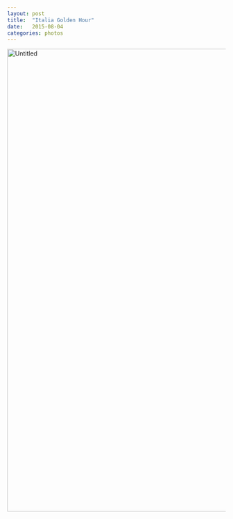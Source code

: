 ```yaml
---
layout: post
title:  "Italia Golden Hour"
date:   2015-08-04
categories: photos
---
```


<a data-flickr-embed="true" href="https://www.flickr.com/photos/evryjazz/23043614385/in/dateposted-public/" title="Untitled"><img src="https://live.staticflickr.com/776/23043614385_c51b138f6d_h.jpg" width="1600" height="1067" alt="Untitled"></a><script async src="//embedr.flickr.com/assets/client-code.js" charset="utf-8"></script>